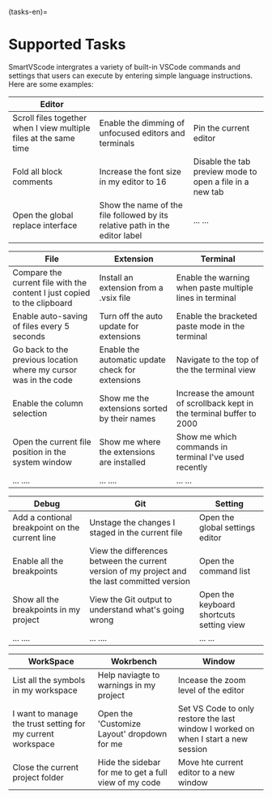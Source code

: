 (tasks-en)=

# Supported Tasks

SmartVScode intergrates a variety of built-in VSCode commands and settings that users can execute by entering simple language instructions. 
Here are some examples:

| **Editor**                        |                 |                    |
|--------------------------------------|---------------------------------------|----------------------------------|
| Scroll files together when I view multiple files at the same time | Enable the dimming of unfocused editors and terminals  |  Pin the current editor      |
| Fold all block comments  | Increase the font size in my editor to 16  |     Disable the tab preview mode to open a file in a new tab
| Open the global replace interface   | Show the name of the file followed by its relative path in the editor label  | ... ... |

| **File**                        | **Extension**                         |**Terminal**                        |
|--------------------------------------|---------------------------------------|----------------------------------|
| Compare the current file with the content I just copied to the clipboard | Install an extension from a .vsix file  | Enable the warning when paste multiple lines in terminal     |
| Enable auto-saving of files every 5 seconds   | Turn off the auto update for extensions  | Enable the bracketed paste mode in the terminal  |
| Go back to the previous location where my cursor was in the code   | Enable the automatic update check for extensions  | Navigate to the top of the the terminal view  |
| Enable the column selection   | Show me the extensions sorted by their names  | Increase the amount of scrollback kept in the terminal buffer to 2000   |
| Open the current file position in the system window  | Show me where the extensions are installed  | Show me which commands in terminal I've used recently           |
| ... ....   | ... ....   | ... ... |


| **Debug**                        | **Git**                         |**Setting**                        |
|--------------------------------------|---------------------------------------|----------------------------------|
| Add a contional breakpoint on the current line | Unstage the changes I staged in the current file  |  Open the global settings editor   | 
| Enable all the breakpoints |View the differences between the current version of my project and the last committed version  | Open the command list  |
| Show all the breakpoints in my project   | View the Git output to understand what's going wrong  | Open the keyboard shortcuts setting view  |
| ... ....   | ... ....   | ... ... |

| **WorkSpace**                        | **Wokrbench**                         |**Window**                        |
|--------------------------------------|---------------------------------------|----------------------------------|
| List all the symbols in my workspace | Help naviagte to warnings in my project  | Incease the zoom level of the editor       |
| I want to manage the trust setting for my current workspace   | Open the 'Customize Layout' dropdown for me   | Set VS Code to only restore the last window I worked on when I start a new session  |
| Close the current project folder   | Hide the sidebar for me to get a full view of my code  | Move hte current editor to a new window           |